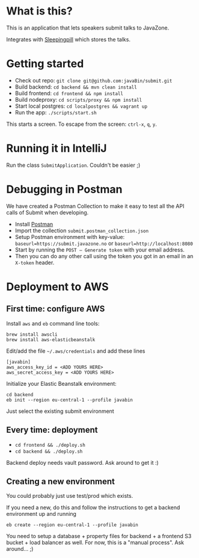 # What is this?

This is an application that lets speakers submit talks to JavaZone.

Integrates with [Sleepingpill](https://github.com/javaBin/sleepingPillCore) which stores the talks.

# Getting started

* Check out repo: `git clone git@github.com:javaBin/submit.git`
* Build backend: `cd backend && mvn clean install`
* Build frontend: `cd frontend && npm install`
* Build nodeproxy: `cd scripts/proxy && npm install`
* Start local postgres: `cd localpostgres && vagrant up`
* Run the app: `./scripts/start.sh`

This starts a screen. To escape from the screen: `ctrl-x`, `q`, `y`.

# Running it in IntelliJ

Run the class `SubmitApplication`. Couldn't be easier ;)

# Debugging in Postman

We have created a Postman Collection to make it easy to test all the API calls of Submit when developing.

* Install [Postman](https://www.getpostman.com)
* Import the collection `submit.postman_collection.json`
* Setup Postman environment with key-value: `baseurl=https://submit.javazone.no` or `baseurl=http://localhost:8080`
* Start by running the `POST – Generate token` with your email address.
* Then you can do any other call using the token you got in an email in an `X-token` header.


# Deployment to AWS

## First time: configure AWS

Install `aws` and `eb` command line tools:

```
brew install awscli
brew install aws-elasticbeanstalk
```


Edit/add the file `~/.aws/credentials` and add these lines

```
[javabin]
aws_access_key_id = <ADD YOURS HERE>
aws_secret_access_key = <ADD YOURS HERE>
```

Initialize your Elastic Beanstalk environment: 
```
cd backend
eb init --region eu-central-1 --profile javabin
```

Just select the existing submit environment

## Every time: deployment

- `cd frontend && ./deploy.sh`
- `cd backend && ./deploy.sh`

Backend deploy needs vault password. Ask around to get it :)

## Creating a new environment

You could probably just use test/prod which exists. 

If you need a new, do this and follow the instructions to get a backend environment up and running
```
eb create --region eu-central-1 --profile javabin
```

You need to setup a database + property files for backend + a frontend S3 bucket + load balancer as well. For now, this is a "manual process". Ask around... ;)
